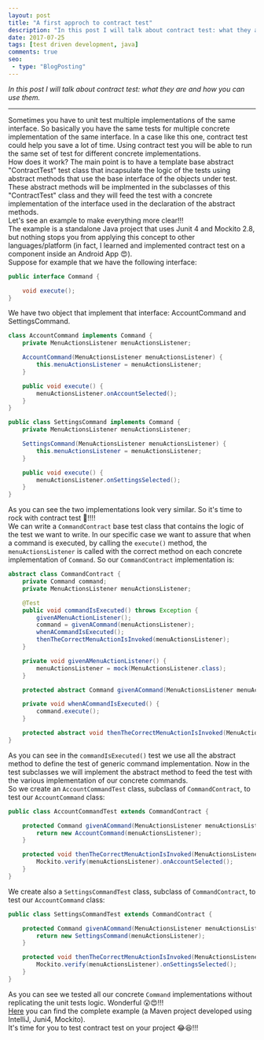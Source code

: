 ```yaml
---
layout: post
title: "A first approch to contract test"
description: "In this post I will talk about contract test: what they are and how you can use them."
date: 2017-07-25
tags: [test driven development, java]
comments: true
seo:
 - type: "BlogPosting"
---
```


*In this post I will talk about contract test: what they are and how you can use them.*

---

Sometimes you have to unit test multiple implementations of the same interface. So basically you have the same tests for multiple concrete implementation of the same interface. In a case like this one, contract test could help you save a lot of time. Using contract test you will be able to run the same set of test for different concrete implementations.  
How does it work? The main point is to have a template base abstract "ContractTest" test class that incapsulate the logic of the tests using abstract methods that use the base interface of the objects under test. These abstract methods will be implmented in the subclasses of this "ContractTest" class and they will feed the test with a concrete implementation of the interface used in the declaration of the abstract methods.  
Let's see an example to make everything more clear!!!  
The example is a standalone Java project that uses Junit 4 and Mockito 2.8, but nothing stops you from applying this concept to other languages/platform (in fact, I learned and implemented contract test on a component inside an Android App :heart_eyes:).  
Suppose for example that we have the following interface:

```java
public interface Command {

    void execute();
}
```

We have two object that implement that interface: AccountCommand and SettingsCommand.

```java
class AccountCommand implements Command {
    private MenuActionsListener menuActionsListener;

    AccountCommand(MenuActionsListener menuActionsListener) {
        this.menuActionsListener = menuActionsListener;
    }

    public void execute() {
        menuActionsListener.onAccountSelected();
    }
}

public class SettingsCommand implements Command {
    private MenuActionsListener menuActionsListener;

    SettingsCommand(MenuActionsListener menuActionsListener) {
        this.menuActionsListener = menuActionsListener;
    }

    public void execute() {
        menuActionsListener.onSettingsSelected();
    }
}
```

As you can see the two implementations look very similar. So it's time to rock with contract test :metal:!!!!  
We can write a `CommandContract` base test class that contains the logic of the test we want to write. In our specific case we want to assure that when a command is executed, by calling the `execute()` method, the `menuActionsListener` is called with the correct method on each concrete implementation of `Command`. So our `CommandContract` implementation is:

```java
abstract class CommandContract {
    private Command command;
    private MenuActionsListener menuActionsListener;

    @Test
    public void commandIsExecuted() throws Exception {
        givenAMenuActionListener();
        command = givenACommand(menuActionsListener);
        whenACommandIsExecuted();
        thenTheCorrectMenuActionIsInvoked(menuActionsListener);
    }

    private void givenAMenuActionListener() {
        menuActionsListener = mock(MenuActionsListener.class);
    }

    protected abstract Command givenACommand(MenuActionsListener menuActionsListener);

    private void whenACommandIsExecuted() {
        command.execute();
    }

    protected abstract void thenTheCorrectMenuActionIsInvoked(MenuActionsListener menuActionsListener);
}
```

As you can see in the `commandIsExecuted()` test we use all the abstract method to define the test of generic command implementation. Now in the test subclasses we will implement the abstract method to feed the test with the various implementation of our concrete commands.  
So we create an `AccountCommandTest` class, subclass of `CommandContract`, to test our `AccountCommand` class:

```java
public class AccountCommandTest extends CommandContract {

    protected Command givenACommand(MenuActionsListener menuActionsListener) {
        return new AccountCommand(menuActionsListener);
    }

    protected void thenTheCorrectMenuActionIsInvoked(MenuActionsListener menuActionsListener) {
        Mockito.verify(menuActionsListener).onAccountSelected();
    }
}
```

We create also a `SettingsCommandTest` class, subclass of `CommandContract`, to test our `AccountCommand` class:

```java
public class SettingsCommandTest extends CommandContract {

    protected Command givenACommand(MenuActionsListener menuActionsListener) {
        return new SettingsCommand(menuActionsListener);
    }

    protected void thenTheCorrectMenuActionIsInvoked(MenuActionsListener menuActionsListener) {
        Mockito.verify(menuActionsListener).onSettingsSelected();
    }
}
```

As you can see we tested all our concrete `Command` implementations without replicating the unit tests logic.
Wonderful :open_mouth::heart_eyes:!!!  
[Here](https://drive.google.com/open?id=0Bx4GYUTmBfaJRmlRN0xteFdnanM "Contract test java example") you can find the complete example (a Maven project developed using IntelliJ, Juni4, Mockito).  
It's time for you to test contract test on your project :joy::laughing:!!!